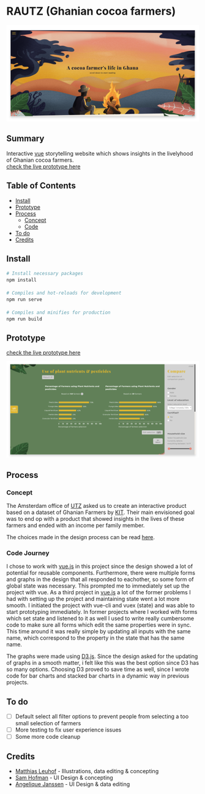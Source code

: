 # RAUTZ (Ghanian cocoa farmers)
![Overview](docs/Screenshot_1.png)
## Summary
Interactive [vue](https://vuejs.org/) storytelling website which shows insights in the livelyhood of Ghanian cocoa farmers.   
[check the live prototype here](https://rautz.netlify.com)

## Table of Contents
- [Install](#install)
- [Prototype](#prototype)
- [Process](#process)
  - [Concept](#concept)
  - [Code](#code-journey)
- [To do](#to-do)
- [Credits](#credits)

## Install
```bash
# Install necessary packages
npm install

# Compiles and hot-reloads for development
npm run serve

# Compiles and minifies for production
npm run build
```

## Prototype
[check the live prototype here](https://rautz.netlify.com)

![Overview](docs/Screenshot_2.png)

## Process
### Concept
The Amsterdam office of [UTZ](https://utz.org/) asked us to create an interactive product based on a dataset of Ghanian Farmers by [KIT](https://kit.nl/). Their main envisioned goal was to end op with a product that showed insights in the lives of these farmers and ended with an income per family member.

The choices made in the design process can be read [here](https://paper.dropbox.com/doc/RAUTZ-Design-Rationale--AWN7V3rp4OwVb8dJBZT3OCinAg-k8FvG4Em2rRDUc5nbkd92).

### Code Journey
I chose to work with [vue.js](https://vuejs.org) in this project since the design showed a lot of potential for reusable components. Furthermore, there were multiple forms and graphs in the design that all responded to eachother, so some form of global state was necessary. This prompted me to immediately set up the project with vue.
As a third project in [vue.js](https://vuejs.org) a lot of the former problems I had with setting up the project and maintaining state went a lot more smooth.
I initiated the project with vue-cli and vuex (state) and was able to start prototyping immediately.
In former projects where I worked with forms which set state and listened to it as well I used to write really cumbersome code to make sure all forms which edit the same properties were in sync.
This time around it was really simple by updating all inputs with the same name, which correspond to the property in the state that has the same name.

The graphs were made using [D3.js](https://d3js.org). Since the design asked for the updating of graphs in a smooth matter, i felt like this was the best option since D3 has so many options.
Choosing D3 proved to save time as well, since I wrote code for bar charts and stacked bar charts in a dynamic way in previous projects.

## To do
- [ ] Default select all filter options to prevent people from selecting a too small selection of farmers
- [ ] More testing to fix user experience issues
- [ ] Some more code cleanup

## Credits
- [Matthias Leuhof](https://github.com/MatthiasLeuhof) - Illustrations, data editing & concepting
- [Sam Hofman](https://github.com/labraksam) - UI Design & concepting
- [Angelique Janssen](https://github.com/angeliquejanssen) - UI Design & data editing

